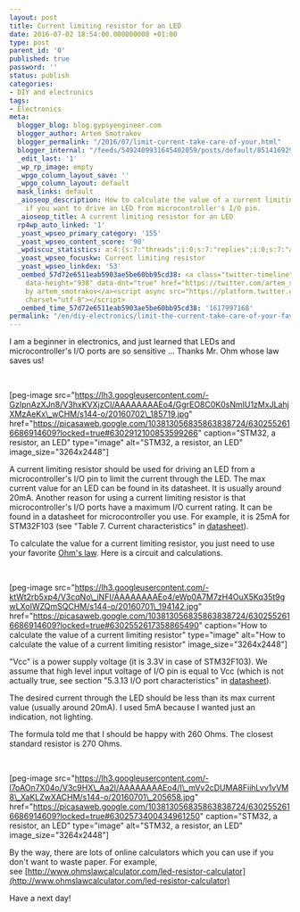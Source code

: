 ```yaml
---
layout: post
title: Current limiting resistor for an LED
date: 2016-07-02 18:54:00.000000000 +01:00
type: post
parent_id: '0'
published: true
password: ''
status: publish
categories:
- DIY and electronics
tags:
- Electronics
meta:
  blogger_blog: blog.gypsyengineer.com
  blogger_author: Artem Smotrakov
  blogger_permalink: "/2016/07/limit-current-take-care-of-your.html"
  blogger_internal: "/feeds/5492409931645402059/posts/default/8514169295678329950"
  _edit_last: '1'
  _wp_rp_image: empty
  _wpgo_column_layout_save: ''
  _wpgo_column_layout: default
  mask_links: default
  _aioseop_description: How to calculate the value of a current limiting resistor
    if you want to drive an LED from microcontroller's I/O pin.
  _aioseop_title: A current limiting resistor for an LED
  rp4wp_auto_linked: '1'
  _yoast_wpseo_primary_category: '155'
  _yoast_wpseo_content_score: '90'
  _wpdiscuz_statistics: a:4:{s:7:"threads";i:0;s:7:"replies";i:0;s:7:"authors";i:0;s:14:"recent_authors";a:0:{}}
  _yoast_wpseo_focuskw: Current limiting resistor
  _yoast_wpseo_linkdex: '53'
  _oembed_57d72e6511eab5903ae5be60bb95cd38: <a class="twitter-timeline" data-width="625"
    data-height="938" data-dnt="true" href="https://twitter.com/artem_smotrakov?ref_src=twsrc%5Etfw">Tweets
    by artem_smotrakov</a><script async src="https://platform.twitter.com/widgets.js"
    charset="utf-8"></script>
  _oembed_time_57d72e6511eab5903ae5be60bb95cd38: '1617997168'
permalink: "/en/diy-electronics/limit-the-current-take-care-of-your-favorite-led.html"
---
```

I am a beginner in electronics, and just learned that LEDs and microcontroller's I/O ports are so sensitive ... Thanks Mr. Ohm whose law saves us!

&nbsp;

[peg-image src="https://lh3.googleusercontent.com/-GzIpnAzXJn8/V3hxKVXjzCI/AAAAAAAAEo4/GgrEO8C0K0sNmIU1zMxJLahjXMzAeKx\_wCHM/s144-o/20160702\_185719.jpg" href="https://picasaweb.google.com/103813056835863838724/6302552616686914609?locked=true#6302912100853599266" caption="STM32, a resistor, an LED" type="image" alt="STM32, a resistor, an LED" image\_size="3264x2448"]

<!--more-->

A current limiting resistor should be used for driving an LED from a microcontroller's I/O pin to limit the current through the LED. The max current value for an LED can be found in its datasheet. It is usually around 20mA. Another reason for using a current limiting resistor is that microcontroller's I/O ports have a maximum I/O current rating. It can be found in a datasheet for microcontroller you use. For example, it is 25mA for STM32F103&nbsp;(see "Table 7. Current characteristics" in&nbsp;[datasheet](http://www.st.com/content/ccc/resource/technical/document/datasheet/33/d4/6f/1d/df/0b/4c/6d/CD00161566.pdf/files/CD00161566.pdf/jcr:content/translations/en.CD00161566.pdf)).&nbsp;

To calculate the value for a current limiting resistor, you just need to use your favorite&nbsp;[Ohm's law](https://en.wikipedia.org/wiki/Ohm%27s_law). Here is a circuit and calculations.

&nbsp;

[peg-image src="https://lh3.googleusercontent.com/-ktWt2rb5xp4/V3cqNo\_iNFI/AAAAAAAAEo4/eWp0A7M7zH4OuX5Kq35t9gwLXoIWZQmSQCHM/s144-o/20160701\_194142.jpg" href="https://picasaweb.google.com/103813056835863838724/6302552616686914609?locked=true#6302552617358865490" caption="How to calculate the value of a current limiting resistor" type="image" alt="How to calculate the value of a current limiting resistor" image\_size="3264x2448"]

"Vcc" is a power supply voltage (it is 3.3V in case of STM32F103). We assume that high level input voltage of I/O pin is equal to Vcc (which is not actually true, see section "5.3.13 I/O port characteristics" in [datasheet](http://www.st.com/content/ccc/resource/technical/document/datasheet/33/d4/6f/1d/df/0b/4c/6d/CD00161566.pdf/files/CD00161566.pdf/jcr:content/translations/en.CD00161566.pdf)).

The desired current through the LED should be less than its max current value (usually around 20mA). I used 5mA because I wanted just an indication, not lighting.

The formula told me that I should be happy with 260 Ohms. The closest standard resistor is 270 Ohms.

&nbsp;

[peg-image src="https://lh3.googleusercontent.com/-l7oAOn7X04o/V3c9HX\_Aa2I/AAAAAAAAEo4/I\_mVv2cDUMA8FiihLvv1vVM8\_XaKLZwXACHM/s144-o/20160701\_205658.jpg" href="https://picasaweb.google.com/103813056835863838724/6302552616686914609?locked=true#6302573400434961250" caption="STM32, a resistor, an LED" type="image" alt="STM32, a resistor, an LED" image\_size="3264x2448"]

By the way, there are lots of online calculators which you can use if you don't want to waste paper. For example, see&nbsp;[http://www.ohmslawcalculator.com/led-resistor-calculator](http://www.ohmslawcalculator.com/led-resistor-calculator)

Have a next day!
